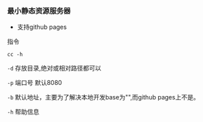 ### 最小静态资源服务器

- 支持github pages

指令

`cc -h`

 `-d` 存放目录,绝对或相对路径都可以

 `-p` 端口号 默认8080

 `-b` 默认地址，主要为了解决本地开发base为"",而github pages上不是。
 
 `-h` 帮助信息